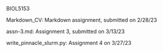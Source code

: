 BIOL5153

Markdown_CV: Markdown assignment, submitted on 2/28/23

assn-3.md: Assignment 3, submitted on 3/13/23

write_pinnacle_slurm.py: Assignment 4 on 3/27/23